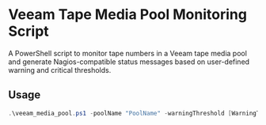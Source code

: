 # Veeam Tape Media Pool Monitoring Script

A PowerShell script to monitor tape numbers in a Veeam tape media pool and generate Nagios-compatible status messages based on user-defined warning and critical thresholds.

## Usage

```powershell
.\veeam_media_pool.ps1 -poolName "PoolName" -warningThreshold [WarningThreshold] -criticalThreshold [CriticalThreshold]
